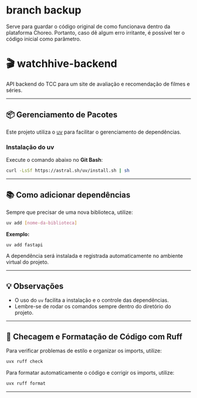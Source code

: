# branch  backup
Serve para guardar o código original de como funcionava dentro da plataforma Choreo. Portanto, caso dê algum erro irritante, é possível ter o código inicial como parâmetro.

# 🎬 watchhive-backend

API backend do TCC para um site de avaliação e recomendação de filmes e séries.

---

## 📦 Gerenciamento de Pacotes

Este projeto utiliza o [uv](https://github.com/astral-sh/uv) para facilitar o gerenciamento de dependências.

### Instalação do uv

Execute o comando abaixo no **Git Bash**:

```sh
curl -LsSf https://astral.sh/uv/install.sh | sh
```

---

## 📚 Como adicionar dependências

Sempre que precisar de uma nova biblioteca, utilize:

```sh
uv add [nome-da-biblioteca]
```

**Exemplo:**

```sh
uv add fastapi
```

A dependência será instalada e registrada automaticamente no ambiente virtual do projeto.

---

## 💡 Observações

- O uso do `uv` facilita a instalação e o controle das dependências.
- Lembre-se de rodar os comandos sempre dentro do diretório do projeto.

---

## 🧹 Checagem e Formatação de Código com Ruff

Para verificar problemas de estilo e organizar os imports, utilize:

```sh
uvx ruff check
```

Para formatar automaticamente o código e corrigir os imports, utilize:

```sh
uvx ruff format
```

---
